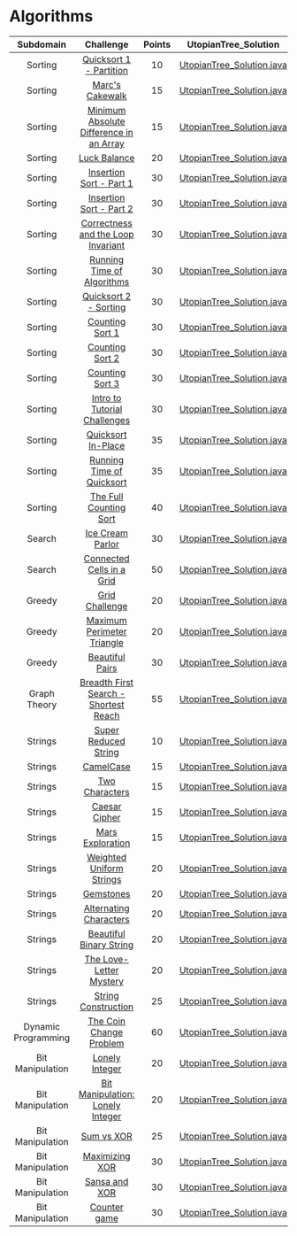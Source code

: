 # Algorithms

|        Subdomain        |                                                              Challenge                                                              | Points |                                                                                  UtopianTree_Solution                                                                                 |
|:-----------------------:|:-----------------------------------------------------------------------------------------------------------------------------------:|:------:|:-------------------------------------------------------------------------------------------------------------------------------------------------------------------------:|
|         Sorting         | [Quicksort 1 - Partition](https://www.hackerrank.com/challenges/quicksort1)                                                         |   10   | [UtopianTree_Solution.java](https://github.com/RodneyShag/HackerRank_solutions/blob/master/Algorithms/Sorting/Quicksort%201%20-%20Partition/UtopianTree_Solution.java)                          |
|         Sorting         | [Marc's Cakewalk](https://www.hackerrank.com/challenges/marcs-cakewalk)                                                             |   15   | [UtopianTree_Solution.java](https://github.com/RodneyShag/HackerRank_solutions/blob/master/Algorithms/Sorting/Marc%27s%20Cakewalk/UtopianTree_Solution.java)                                    |
|         Sorting         | [Minimum Absolute Difference in an Array](https://www.hackerrank.com/challenges/minimum-absolute-difference-in-an-array)            |   15   | [UtopianTree_Solution.java](https://github.com/RodneyShag/HackerRank_solutions/blob/master/Algorithms/Sorting/Minimum%20Absolute%20Difference%20in%20an%20Array/UtopianTree_Solution.java)      |
|         Sorting         | [Luck Balance](https://www.hackerrank.com/challenges/luck-balance)                                                                  |   20   | [UtopianTree_Solution.java](https://github.com/RodneyShag/HackerRank_solutions/blob/master/Algorithms/Sorting/Luck%20Balance/UtopianTree_Solution.java)                                         |
|         Sorting         | [Insertion Sort - Part 1](https://www.hackerrank.com/challenges/insertionsort1)                                                     |   30   | [UtopianTree_Solution.java](https://github.com/RodneyShag/HackerRank_solutions/blob/master/Algorithms/Sorting/Insertion%20Sort%20-%20Part%201/UtopianTree_Solution.java)                        |
|         Sorting         | [Insertion Sort - Part 2](https://www.hackerrank.com/challenges/insertionsort2)                                                     |   30   | [UtopianTree_Solution.java](https://github.com/RodneyShag/HackerRank_solutions/blob/master/Algorithms/Sorting/Insertion%20Sort%20-%20Part%202/UtopianTree_Solution.java)                        |
|         Sorting         | [Correctness and the Loop Invariant](https://www.hackerrank.com/challenges/correctness-invariant)                                   |   30   | [UtopianTree_Solution.java](https://github.com/RodneyShag/HackerRank_solutions/blob/master/Algorithms/Sorting/Correctness%20and%20the%20Loop%20Invariant/UtopianTree_Solution.java)             |
|         Sorting         | [Running Time of Algorithms](https://www.hackerrank.com/challenges/runningtime)                                                     |   30   | [UtopianTree_Solution.java](https://github.com/RodneyShag/HackerRank_solutions/blob/master/Algorithms/Sorting/Running%20Time%20of%20Algorithms/UtopianTree_Solution.java)                       |
|         Sorting         | [Quicksort 2 - Sorting](https://www.hackerrank.com/challenges/quicksort2)                                                           |   30   | [UtopianTree_Solution.java](https://github.com/RodneyShag/HackerRank_solutions/blob/master/Algorithms/Sorting/Quicksort%202%20-%20Sorting/UtopianTree_Solution.java)                            |
|         Sorting         | [Counting Sort 1](https://www.hackerrank.com/challenges/countingsort1)                                                              |   30   | [UtopianTree_Solution.java](https://github.com/RodneyShag/HackerRank_solutions/blob/master/Algorithms/Sorting/Counting%20Sort%201/UtopianTree_Solution.java)                                    |
|         Sorting         | [Counting Sort 2](https://www.hackerrank.com/challenges/countingsort2)                                                              |   30   | [UtopianTree_Solution.java](https://github.com/RodneyShag/HackerRank_solutions/blob/master/Algorithms/Sorting/Counting%20Sort%202/UtopianTree_Solution.java)                                    |
|         Sorting         | [Counting Sort 3](https://www.hackerrank.com/challenges/countingsort3)                                                              |   30   | [UtopianTree_Solution.java](https://github.com/RodneyShag/HackerRank_solutions/blob/master/Algorithms/Sorting/Counting%20Sort%203/UtopianTree_Solution.java)                                    |
|         Sorting         | [Intro to Tutorial Challenges](https://www.hackerrank.com/challenges/tutorial-intro)                                                |   30   | [UtopianTree_Solution.java](https://github.com/RodneyShag/HackerRank_solutions/blob/master/Algorithms/Sorting/Intro%20to%20Tutorial%20Challenges/UtopianTree_Solution.java)                     |
|         Sorting         | [Quicksort In-Place](https://www.hackerrank.com/challenges/quicksort3)                                                              |   35   | [UtopianTree_Solution.java](https://github.com/RodneyShag/HackerRank_solutions/blob/master/Algorithms/Sorting/Quicksort%20In-Place/UtopianTree_Solution.java)                                   |
|         Sorting         | [Running Time of Quicksort](https://www.hackerrank.com/challenges/quicksort4)                                                       |   35   | [UtopianTree_Solution.java](https://github.com/RodneyShag/HackerRank_solutions/blob/master/Algorithms/Sorting/Running%20Time%20of%20Quicksort/UtopianTree_Solution.java)                        |
|         Sorting         | [The Full Counting Sort](https://www.hackerrank.com/challenges/countingsort4)                                                       |   40   | [UtopianTree_Solution.java](https://github.com/RodneyShag/HackerRank_solutions/blob/master/Algorithms/Sorting/The%20Full%20Counting%20Sort/UtopianTree_Solution.java)                           |
|          Search         | [Ice Cream Parlor](https://www.hackerrank.com/challenges/icecream-parlor)                                                           |   30   | [UtopianTree_Solution.java](https://github.com/RodneyShag/HackerRank_solutions/blob/master/Algorithms/Search/Ice%20Cream%20Parlor/UtopianTree_Solution.java)                                    |
|          Search         | [Connected Cells in a Grid](https://www.hackerrank.com/challenges/connected-cell-in-a-grid)                                         |   50   | [UtopianTree_Solution.java](https://github.com/RodneyShag/HackerRank_solutions/blob/master/Algorithms/Search/Connected%20Cells%20in%20a%20Grid/UtopianTree_Solution.java)                       |
|          Greedy         | [Grid Challenge](https://www.hackerrank.com/challenges/grid-challenge)                                                              |   20   | [UtopianTree_Solution.java](https://github.com/RodneyShag/HackerRank_solutions/blob/master/Algorithms/Greedy/Grid%20Challenge/UtopianTree_Solution.java)                                        |
|          Greedy         | [Maximum Perimeter Triangle](https://www.hackerrank.com/challenges/maximum-perimeter-triangle)                                      |   20   | [UtopianTree_Solution.java](https://github.com/RodneyShag/HackerRank_solutions/blob/master/Algorithms/Greedy/Maximum%20Perimeter%20Triangle/UtopianTree_Solution.java)                          |
|          Greedy         | [Beautiful Pairs](https://www.hackerrank.com/challenges/beautiful-pairs)                                                            |   30   | [UtopianTree_Solution.java](https://github.com/RodneyShag/HackerRank_solutions/blob/master/Algorithms/Greedy/Beautiful%20Pairs/UtopianTree_Solution.java)                                       |
|       Graph Theory      | [Breadth First Search - Shortest Reach](https://www.hackerrank.com/challenges/bfsshortreach)                                        |   55   | [UtopianTree_Solution.java](https://github.com/RodneyShag/HackerRank_solutions/blob/master/Algorithms/Graph%20Theory/Breadth%20First%20Search%20-%20Shortest%20Reach/UtopianTree_Solution.java) |
|         Strings         | [Super Reduced String](https://www.hackerrank.com/challenges/reduced-string)                                                        |   10   | [UtopianTree_Solution.java](https://github.com/RodneyShag/HackerRank_solutions/blob/master/Algorithms/Strings/Super%20Reduced%20String/UtopianTree_Solution.java)                               |
|         Strings         | [CamelCase](https://www.hackerrank.com/challenges/camelcase)                                                                        |   15   | [UtopianTree_Solution.java](https://github.com/RodneyShag/HackerRank_solutions/blob/master/Algorithms/Strings/CamelCase/UtopianTree_Solution.java)                                              |
|         Strings         | [Two Characters](https://www.hackerrank.com/challenges/two-characters)                                                              |   15   | [UtopianTree_Solution.java](https://github.com/RodneyShag/HackerRank_solutions/blob/master/Algorithms/Strings/Two%20Characters/UtopianTree_Solution.java)                                       |
|         Strings         | [Caesar Cipher](https://www.hackerrank.com/challenges/caesar-cipher-1)                                                              |   15   | [UtopianTree_Solution.java](https://github.com/RodneyShag/HackerRank_solutions/blob/master/Algorithms/Strings/Caesar%20Cipher/UtopianTree_Solution.java)                                        |
|         Strings         | [Mars Exploration](https://www.hackerrank.com/challenges/mars-exploration)                                                          |   15   | [UtopianTree_Solution.java](https://github.com/RodneyShag/HackerRank_solutions/blob/master/Algorithms/Strings/Mars%20Exploration/UtopianTree_Solution.java)                                     |
|         Strings         | [Weighted Uniform Strings](https://www.hackerrank.com/challenges/weighted-uniform-string)                                           |   20   | [UtopianTree_Solution.java](https://github.com/RodneyShag/HackerRank_solutions/blob/master/Algorithms/Strings/Weighted%20Uniform%20Strings/UtopianTree_Solution.java)                           |
|         Strings         | [Gemstones](https://www.hackerrank.com/challenges/gem-stones)                                                                       |   20   | [UtopianTree_Solution.java](https://github.com/RodneyShag/HackerRank_solutions/blob/master/Algorithms/Strings/Gemstones/UtopianTree_Solution.java)                                              |
|         Strings         | [Alternating Characters](https://www.hackerrank.com/challenges/alternating-characters)                                              |   20   | [UtopianTree_Solution.java](https://github.com/RodneyShag/HackerRank_solutions/blob/master/Algorithms/Strings/Alternating%20Characters/UtopianTree_Solution.java)                               |
|         Strings         | [Beautiful Binary String](https://www.hackerrank.com/challenges/beautiful-binary-string)                                            |   20   | [UtopianTree_Solution.java](https://github.com/RodneyShag/HackerRank_solutions/blob/master/Algorithms/Strings/Beautiful%20Binary%20String/UtopianTree_Solution.java)                            |
|         Strings         | [The Love-Letter Mystery](https://www.hackerrank.com/challenges/the-love-letter-mystery)                                            |   20   | [UtopianTree_Solution.java](https://github.com/RodneyShag/HackerRank_solutions/blob/master/Algorithms/Strings/The%20Love-Letter%20Mystery/UtopianTree_Solution.java)                            |
|         Strings         | [String Construction](https://www.hackerrank.com/challenges/string-construction)                                                    |   25   | [UtopianTree_Solution.java](https://github.com/RodneyShag/HackerRank_solutions/blob/master/Algorithms/Strings/String%20Construction/UtopianTree_Solution.java)                                  |
|   Dynamic Programming   | [The Coin Change Problem](https://www.hackerrank.com/challenges/coin-change)                                                        |   60   | [UtopianTree_Solution.java](https://github.com/RodneyShag/HackerRank_solutions/blob/master/Algorithms/Dynamic%20Programming/The%20Coin%20Change%20Problem/UtopianTree_Solution.java)            |
|     Bit Manipulation    | [Lonely Integer](https://www.hackerrank.com/challenges/lonely-integer)                                                              |   20   | [UtopianTree_Solution.java](https://github.com/RodneyShag/HackerRank_solutions/blob/master/Algorithms/Bit%20Manipulation/Lonely%20Integer/UtopianTree_Solution.java)                            |
|     Bit Manipulation    | [Bit Manipulation: Lonely Integer](https://www.hackerrank.com/challenges/lonely-integer)                                            |   20   | [UtopianTree_Solution.java](https://github.com/RodneyShag/HackerRank_solutions/blob/master/Algorithms/Bit%20Manipulation/Bit%20Manipulation%20-%20Lonely%20Integer/UtopianTree_Solution.java)   |
|     Bit Manipulation    | [Sum vs XOR](https://www.hackerrank.com/challenges/sum-vs-xor)                                                                      |   25   | [UtopianTree_Solution.java](https://github.com/RodneyShag/HackerRank_solutions/blob/master/Algorithms/Bit%20Manipulation/Sum%20vs%20XOR/UtopianTree_Solution.java)                              |
|     Bit Manipulation    | [Maximizing XOR](https://www.hackerrank.com/challenges/maximizing-xor)                                                              |   30   | [UtopianTree_Solution.java](https://github.com/RodneyShag/HackerRank_solutions/blob/master/Algorithms/Bit%20Manipulation/Maximizing%20XOR/UtopianTree_Solution.java)                            |
|     Bit Manipulation    | [Sansa and XOR](https://www.hackerrank.com/challenges/sansa-and-xor)                                                                |   30   | [UtopianTree_Solution.java](https://github.com/RodneyShag/HackerRank_solutions/blob/master/Algorithms/Bit%20Manipulation/Sansa%20and%20XOR/UtopianTree_Solution.java)                           |
|     Bit Manipulation    | [Counter game](https://www.hackerrank.com/challenges/counter-game)                                                                  |   30   | [UtopianTree_Solution.java](https://github.com/RodneyShag/HackerRank_solutions/blob/master/Algorithms/Bit%20Manipulation/Counter%20game/UtopianTree_Solution.java)                              |
